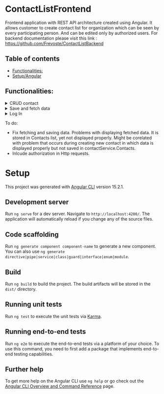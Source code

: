 # ContactListFrontend

Frontend application with REST API architecture created using Angular. It allows customer to create contact list for organization which can be seen by every participating person. And can be edited only by authorized users. For backend documentation please visit this link : https://github.com/Frevoste/ContactListBackend

## Table of contents
* [Functionalities:](#Functionalities:)
* [Setup/Angular](#setup)

## Functionalities:

<details><summary>CRUD contact</summary>
</details>
<details><summary>Save and fetch data</summary>
To be fixed :(
</details>
<details><summary>Log In</summary>
To do.
</details>



To do:
* Fix fetching and saving data. Problems with displaying fetched data. It is stored in Contacts list, yet not displayed properly. Might be corelated with problem that occurs during creating new contact in which data is displayed properly but not saved in contactService.Contacts.
* Inlcude authorization in Http requests.

# Setup
This project was generated with [Angular CLI](https://github.com/angular/angular-cli) version 15.2.1.

## Development server

Run `ng serve` for a dev server. Navigate to `http://localhost:4200/`. The application will automatically reload if you change any of the source files.

## Code scaffolding

Run `ng generate component component-name` to generate a new component. You can also use `ng generate directive|pipe|service|class|guard|interface|enum|module`.

## Build

Run `ng build` to build the project. The build artifacts will be stored in the `dist/` directory.

## Running unit tests

Run `ng test` to execute the unit tests via [Karma](https://karma-runner.github.io).

## Running end-to-end tests

Run `ng e2e` to execute the end-to-end tests via a platform of your choice. To use this command, you need to first add a package that implements end-to-end testing capabilities.

## Further help

To get more help on the Angular CLI use `ng help` or go check out the [Angular CLI Overview and Command Reference](https://angular.io/cli) page.

